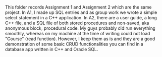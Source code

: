This folder records Assignment 1 and Assignment 2 which are the same project.
In A1, I made up SQL entries and as group work we wrote a simple select statement in a C++ application. In A2, there are a user guide, a long C++ file, and a SQL file of both stored procedures and non-saved, aka anonymous block, procedural code.
My guys probably did run everything smoothly, whereas on my machine at the time of writing could not load "Course" (read function). However, I keep them as is and they are a good demonstration of some basic CRUD functionalities you can find in a database app written in C++ and Oracle SQL.
